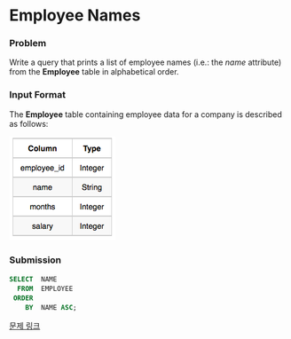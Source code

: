 # Employee Names

### Problem

Write a query that prints a list of employee names (i.e.: the *name* attribute) from the **Employee** table in alphabetical order.

### Input Format

The **Employee** table containing employee data for a company is described as follows:

![image.png](image.png)

### Submission

```sql
SELECT  NAME
  FROM  EMPLOYEE
 ORDER
    BY  NAME ASC;
```
[문제 링크](https://www.hackerrank.com/challenges/name-of-employees/problem?isFullScreen=true)